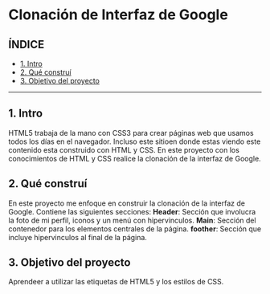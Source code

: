 # Clonación de Interfaz de Google

## ÍNDICE

* [1. Intro](#)
* [2. Qué construí](#)
* [3. Objetivo del proyecto](#)

****

## 1. Intro
HTML5 trabaja de la mano con CSS3 para crear páginas web que usamos todos los días en el navegador. Incluso este sitioen donde estas viendo este contenido esta construido con HTML y CSS.
En este proyecto con los conocimientos de HTML y CSS realice la clonación de la interfaz de Google.

## 2. Qué construí
En este proyecto me enfoque en construir la clonación de la interfaz de Google. Contiene las siguientes secciones:
**Header**: Sección que involucra la foto de mi perfil, iconos y un menú con hipervinculos.
**Main**: Sección del contenedor para los elementos centrales de la página.
**foother**: Sección que incluye hipervinculos al final de la página.

## 3. Objetivo del proyecto
Aprendeer a utilizar las etiquetas de HTML5 y los estilos de CSS.
